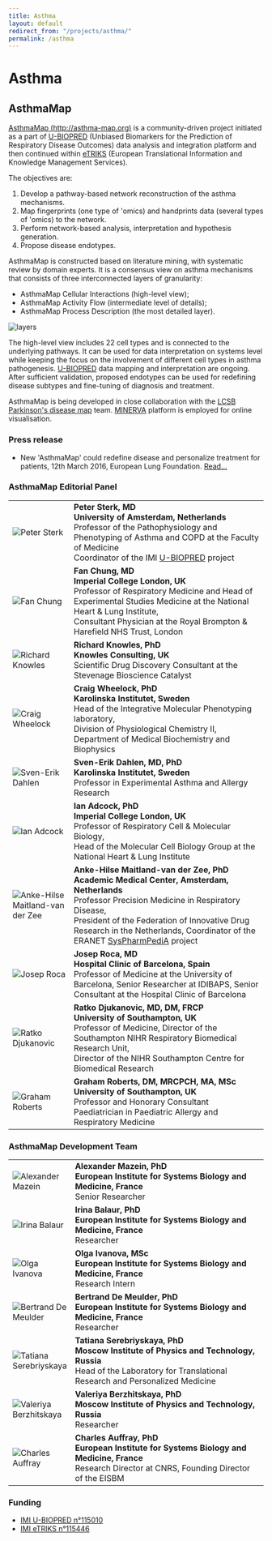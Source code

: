 ```yaml
---
title: Asthma
layout: default
redirect_from: "/projects/asthma/"
permalink: /asthma
---
```


# Asthma
## AsthmaMap

[AsthmaMap (http://asthma-map.org)](http://asthma-map.org/) is a community-driven project initiated as a part of <a href="http://www.europeanlung.org/projects-and-research/projects/u-biopred/home" target="_blank">U-BIOPRED</a> (Unbiased Biomarkers for the Prediction of Respiratory Disease Outcomes) data analysis and integration platform and then continued within <a href="https://www.etriks.org/" target="_blank">eTRIKS</a> (European Translational Information and Knowledge Management Services).

<p>The objectives are:</p>
<ol>
<li>Develop a pathway-based network reconstruction of the asthma mechanisms.</li>
<li>Map fingerprints (one type of 'omics) and handprints data (several types of 'omics) to the network.</li>
<li>Perform network-based analysis, interpretation and hypothesis generation.</li>
<li>Propose disease endotypes.</li>
</ol>

<p>AsthmaMap is constructed based on literature mining, with systematic review by domain experts. It is a consensus view on asthma mechanisms that consists of three interconnected layers of granularity:</p> 
<ul>
<li>AsthmaMap Cellular Interactions (high-level view);</li>
<li>AsthmaMap Activity Flow (intermediate level of details);</li>
<li>AsthmaMap Process Description (the most detailed layer).</li>
</ul>

![layers](asthma-layers.png)

<p>The high-level view includes 22 cell types and is connected to the underlying pathways. It can be used for data interpretation on systems level while keeping the focus on the involvement of different cell types in asthma pathogenesis. <a href="http://www.europeanlung.org/projects-and-research/projects/u-biopred/home" target="_blank">U-BIOPRED</a> data mapping and interpretation are ongoing. After sufficient validation, proposed endotypes can be used for redefining disease subtypes and fine-tuning of diagnosis and treatment.</p>

<p>AsthmaMap is being developed in close collaboration with the <a href="http://wwwen.uni.lu/lcsb/research/parkinson_s_disease_map" target="_blank">LCSB Parkinson's disease map</a> team. <a href="http://r3lab.uni.lu/web/minerva-website/" target="_blank">MINERVA</a> platform is employed for online visualisation.</p>

<h3 id="press release">Press release</h3>

<ul>
<li>
New 'AsthmaMap' could redefine disease and personalize treatment for patients, 12th March 2016, European Lung Foundation. 
<a href="http://www.europeanlung.org/en/news-and-events/media-centre/press-releases/new-%E2%80%9Casthmamap%E2%80%9D-could-redefine-disease-and-personalise-treatment-for-patients" target="_blank">Read...</a>
</li>
</ul>

<h3 id="editorscommittee">AsthmaMap Editorial Panel</h3>

<table>
<tr>
<td style="width: 105px;"><img src="../images/team/PeterSterk.jpg" alt="Peter Sterk"/></td>
<td><strong>Peter Sterk, MD</strong><br /><strong>University of Amsterdam, Netherlands</strong><br />
Professor of the Pathophysiology and Phenotyping of Asthma and COPD at the Faculty of Medicine <br />
Coordinator of the IMI <a href="http://www.europeanlung.org/projects-and-research/projects/u-biopred/home" target="_blank">U-BIOPRED</a> project</td>
</tr>
<tr>
<td><img src="../images/team/FanChung.jpg" alt="Fan Chung" /></td>
<td><strong>Fan Chung, MD</strong><br /><strong>Imperial College London, UK</strong><br />
Professor of Respiratory Medicine and Head of Experimental Studies Medicine at the National Heart & Lung Institute, <br />
Consultant Physician at the Royal Brompton & Harefield NHS Trust, London</td>
</tr>
<tr>
<td><img src="../images/team/RichardKnowles.jpg" alt="Richard Knowles" /></td>
<td><strong>Richard Knowles, PhD</strong><br /><strong>Knowles Consulting, UK</strong><br />
Scientific Drug Discovery Consultant at the Stevenage Bioscience Catalyst</td>
</tr>
<tr>
<td><img src="../images/team/CraigWheelock.jpg" alt="Craig Wheelock" /></td>
<td><strong>Craig Wheelock, PhD</strong><br /><strong>Karolinska Institutet, Sweden</strong><br />
Head of the Integrative Molecular Phenotyping laboratory, <br />
Division of Physiological Chemistry II, Department of Medical Biochemistry and Biophysics</td>
</tr>
<tr>
<td><img src="../images/team/SvenErikDahlen.jpg" alt="Sven-Erik Dahlen" /></td>
<td><strong>Sven-Erik Dahlen, MD, PhD</strong><br /><strong>Karolinska Institutet, Sweden</strong><br />
Professor in Experimental Asthma and Allergy Research</td>
</tr>
<tr>
<td><img src="../images/team/IanAdcock.jpg" alt="Ian Adcock" /></td>
<td><strong>Ian Adcock, PhD</strong><br /><strong>Imperial College London, UK</strong><br />
Professor of Respiratory Cell & Molecular Biology, <br />
Head of the Molecular Cell Biology Group at the National Heart & Lung Institute</td>
</tr>
<tr>
<td><img src="../images/team/AnkeHilseMaitlandvanderZee.jpg" alt="Anke-Hilse Maitland-van der Zee" /></td>
<td><strong>Anke-Hilse Maitland-van der Zee, PhD</strong><br /><strong>Academic Medical Center, Amsterdam, Netherlands</strong><br />
Professor Precision Medicine in Respiratory Disease, <br />
President of the Federation of Innovative Drug Research in the Netherlands, 
Coordinator of the ERANET <a href="https://www.era-learn.eu/network-information/networks/eracosysmed/1st-call-european-research-projects-to-demonstrate/systems-pharmacology-approach-to-difficult-to-treat-pediatric-asthma" target="_blank">SysPharmPediA</a> project</td>
</tr>
<tr>
<td><img src="../images/team/JosepRoca.jpg" alt="Josep Roca" /></td>
<td><strong>Josep Roca, MD</strong><br /><strong>Hospital Clinic of Barcelona, Spain</strong><br />
Professor of Medicine at the University of Barcelona, Senior Researcher at IDIBAPS, Senior Consultant at the Hospital Clinic of Barcelona</td>
</tr>
<!--<tr>
<td><img src="../images/team/PeterOpenshaw.jpg" alt="Peter Openshaw" /></td>
<td><strong>Peter Openshaw, MD</strong><br /><strong>Imperial College London, UK</strong><br />
Professor of Experimental Medicine, Honorary Physician in the Department of Respiratory Medicine, <br />
President of the British Society for Immunology</td>
</tr>-->
<tr>
<td><img src="../images/team/RatkoDjukanovic.jpg" alt="Ratko Djukanovic" /></td>
<td><strong>Ratko Djukanovic, MD, DM, FRCP</strong><br /><strong>University of Southampton, UK</strong><br />
Professor of Medicine, Director of the Southampton NIHR Respiratory Biomedical Research Unit, <br />
Director of the NIHR Southampton Centre for Biomedical Research</td>
</tr>
<tr>
<td><img src="../images/team/GrahamRoberts.jpg" alt="Graham Roberts" /></td>
<td><strong>Graham Roberts, DM, MRCPCH, MA, MSc</strong><br /><strong>University of Southampton, UK</strong><br />
Professor and Honorary Consultant Paediatrician in Paediatric Allergy and Respiratory Medicine</td>
</tr>
</table>

<h3 id="developersteam">AsthmaMap Development Team</h3>

<table>
<tr>
<td style="width: 105px;"><img src="../images/team/AlexanderMazein.jpg" alt="Alexander Mazein" /></td>
<td><strong>Alexander Mazein, PhD</strong><br /><strong>European Institute for Systems Biology and Medicine, France</strong><br />
Senior Researcher</td>
</tr>
<tr>
<td><img src="../images/team/IrinaBalaur.jpg" alt="Irina Balaur" /></td>
<td><strong>Irina Balaur, PhD</strong><br /><strong>European Institute for Systems Biology and Medicine, France</strong><br />
Researcher</td>
</tr>
<tr>
<td style="width: 105px;"><img src="../images/team/OlgaIvanova.jpg" alt="Olga Ivanova" /></td>
<td><strong>Olga Ivanova, MSc</strong><br /><strong>European Institute for Systems Biology and Medicine, France</strong><br />
Research Intern</td>
</tr>
<tr>
<td><img src="../images/team/BertrandDeMeulder.jpg" alt="Bertrand De Meulder" /></td>
<td><strong>Bertrand De Meulder, PhD</strong><br /><strong>European Institute for Systems Biology and Medicine, France</strong><br />
Researcher</td>
</tr>
<tr>
<td><img src="../images/team/TatianaSerebriyskaya.jpg" alt="Tatiana Serebriyskaya" /></td>
<td><strong>Tatiana Serebriyskaya, PhD</strong><br /><strong>Moscow Institute of Physics and Technology, Russia</strong><br />
Head of the Laboratory for Translational Research and Personalized Medicine</td>
</tr>
<tr>
<td><img src="../images/team/ValeriyaBerzhitskaya.jpg" alt="Valeriya Berzhitskaya" /></td>
<td><strong>Valeriya Berzhitskaya, PhD</strong><br /><strong>Moscow Institute of Physics and Technology, Russia</strong><br />
Researcher</td>
</tr>
<tr>
<td><img src="../images/team/CharlesAuffray.jpg" alt="Charles Auffray" /></td>
<td><strong>Charles Auffray, PhD</strong><br /><strong>European Institute for Systems Biology and Medicine, France</strong><br />Research Director at CNRS, Founding Director of the EISBM</td>
</tr>
</table>

<h3 id="funding">Funding</h3>
<ul>
<li><a href="https://www.imi.europa.eu/content/u-biopred" target="_blank">IMI U-BIOPRED n°115010</a></li>
<li><a href="https://www.imi.europa.eu/content/etriks" target="_blank">IMI eTRIKS n°115446</a></li>
</ul>
